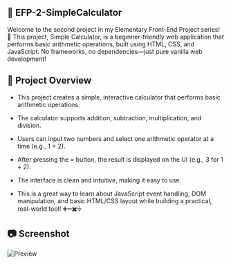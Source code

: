 ## 📅 EFP-2-SimpleCalculator

Welcome to the second project in my Elementary Front-End Project series! 🚀 
This project, Simple Calculator, is a beginner-friendly web application that 
performs basic arithmetic operations, built using HTML, CSS, and JavaScript. 
No frameworks, no dependencies—just pure vanilla web development!

## 🧾 Project Overview

- This project creates a simple, interactive calculator that performs basic arithmetic operations:

- The calculator supports addition, subtraction, multiplication, and division.

- Users can input two numbers and select one arithmetic operator at a time (e.g., 1 + 2).

- After pressing the = button, the result is displayed on the UI (e.g., 3 for 1 + 2).

- The interface is clean and intuitive, making it easy to use.

- This is a great way to learn about JavaScript event handling, DOM manipulation, and basic HTML/CSS layout while building a practical, real-world tool! ➕➖✖️➗

## 📷 Screenshot

<img src="EFP-2-SimpleCalculator" alt="Preview"/>